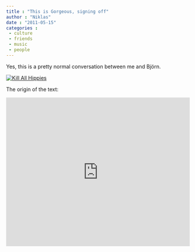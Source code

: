 ```yaml
---
title : "This is Gorgeous, signing off"
author : "Niklas"
date : "2011-05-15"
categories : 
 - culture
 - friends
 - music
 - people
---
```


Yes, this is a pretty normal conversation between me and Björn.

[![Kill All Hippies](http://farm4.static.flickr.com/3199/5714963683_3c4c28e739.jpg)](http://www.flickr.com/photos/pivic/5714963683)

The origin of the text:

<iframe width="500" height="405" src="http://www.youtube.com/embed/2SNHtKfDxlg?rel=0" frameborder="0" allowfullscreen></iframe>
